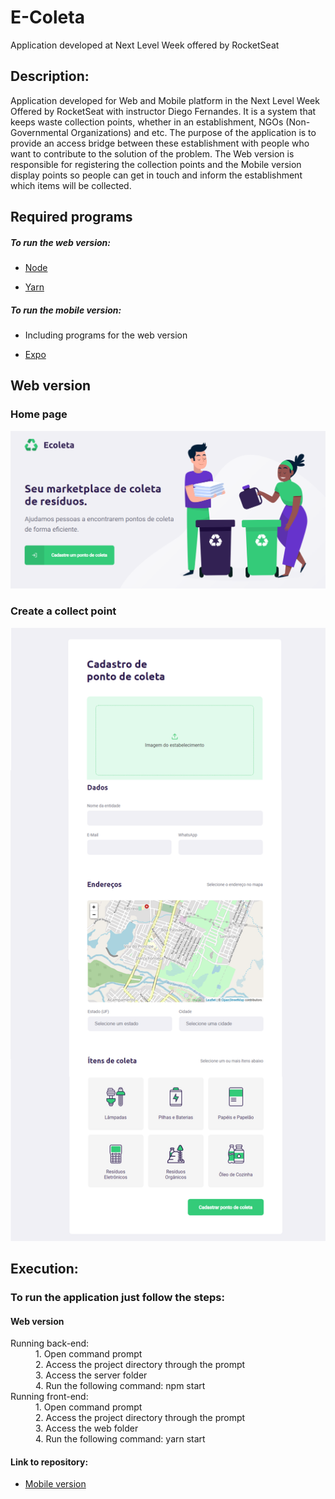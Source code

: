 # E-Coleta
 Application developed at Next Level Week offered by RocketSeat

## Description:

Application developed for Web and Mobile platform in the Next Level Week Offered by RocketSeat with instructor Diego Fernandes.
It is a system that keeps waste collection points, whether in an establishment,
NGOs (Non-Governmental Organizations) and etc. The purpose of the application is to provide an access bridge between these establishment with people who want to
contribute to the solution of the problem. The Web version is responsible for registering the collection points and the Mobile version
display points so people can get in touch and inform the establishment which items will be collected.

## Required programs
##### To run the web version:
  
  - [Node](https://nodejs.org/en/download/)
  + [Yarn](https://classic.yarnpkg.com/pt-BR/docs/install/#windows-stable)
  
##### To run the mobile version:
  
  + Including programs for the web version
  - [Expo](https://docs.expo.io/versions/v37.0.0/get-started/installation/)
  
## Web version

### Home page

![Home page][logo]

[logo]: https://github.com/arthurmdros/E-Coleta/blob/master/Images/HomePage.png "Home page"

### Create a collect point

![Create a collect point][logo1]

[logo1]: https://github.com/arthurmdros/E-Coleta/blob/master/Images/Create_CollectPoint.png "Create a collect point"

## Execution:

### To run the application just follow the steps:

#### Web version
<dl>
  <dt>Running back-end:</dt>
  <dd>1. Open command prompt</dd>
  <dd>2. Access the project directory through the prompt</dd>
  <dd>3. Access the server folder</dd>
  <dd>4. Run the following command: npm start</dd>


  <dt>Running front-end:</dt>
  <dd>1. Open command prompt</dd>
  <dd>2. Access the project directory through the prompt</dd>
  <dd>3. Access the web folder</dd>
  <dd>4. Run the following command: yarn start</dd>
</dl>

####  Link to repository:

  - [Mobile version](https://github.com/arthurmdros/E-Coleta)
  
